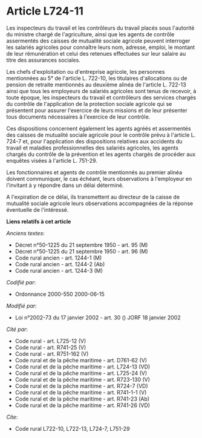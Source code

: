 # Article L724-11

Les inspecteurs du travail et les contrôleurs du travail placés sous l'autorité du ministre chargé de l'agriculture, ainsi
que les agents de contrôle assermentés des caisses de mutualité sociale agricole peuvent interroger les salariés agricoles
pour connaître leurs nom, adresse, emploi, le montant de leur rémunération et celui des retenues effectuées sur leur salaire
au titre des assurances sociales.

Les chefs d'exploitation ou d'entreprise agricole, les personnes mentionnées au 5° de l'article L. 722-10, les titulaires
d'allocations ou de pension de retraite mentionnés au deuxième alinéa de l'article L. 722-13 ainsi que tous les employeurs de
salariés agricoles sont tenus de recevoir, à toute époque, les inspecteurs du travail et contrôleurs des services chargés du
contrôle de l'application de la protection sociale agricole qui se présentent pour assurer l'exercice de leurs missions et de
leur présenter tous documents nécessaires à l'exercice de leur contrôle.

Ces dispositions concernent également les agents agréés et assermentés des caisses de mutualité sociale agricole pour le
contrôle prévu à l'article L. 724-7 et, pour l'application des dispositions relatives aux accidents du travail et maladies
professionnelles des salariés agricoles, les agents chargés du contrôle de la prévention et les agents chargés de procéder
aux enquêtes visées à l'article L. 751-29.

Les fonctionnaires et agents de contrôle mentionnés au premier alinéa doivent communiquer, le cas échéant, leurs observations
à l'employeur en l'invitant à y répondre dans un délai déterminé.

A l'expiration de ce délai, ils transmettent au directeur de la caisse de mutualité sociale agricole leurs observations
accompagnées de la réponse éventuelle de l'intéressé.

**Liens relatifs à cet article**

_Anciens textes_:

  - Décret n°50-1225 du 21 septembre 1950 - art. 95 (M)
  - Décret n°50-1225 du 21 septembre 1950 - art. 96 (M)
  - Code rural ancien - art. 1244-1 (M)
  - Code rural ancien - art. 1244-2 (Ab)
  - Code rural ancien - art. 1244-3 (M)

_Codifié par_:

  - Ordonnance 2000-550 2000-06-15

_Modifié par_:

  - Loi n°2002-73 du 17 janvier 2002 - art. 30 () JORF 18 janvier 2002

_Cité par_:

  - Code rural - art. L725-12 (V)
  - Code rural - art. R741-25 (V)
  - Code rural - art. R751-162 (V)
  - Code rural et de la pêche maritime - art. D761-62 (V)
  - Code rural et de la pêche maritime - art. L724-13 (VD)
  - Code rural et de la pêche maritime - art. L725-24 (V)
  - Code rural et de la pêche maritime - art. R723-130 (V)
  - Code rural et de la pêche maritime - art. R724-7 (VD)
  - Code rural et de la pêche maritime - art. R741-1-1 (V)
  - Code rural et de la pêche maritime - art. R741-23 (Ab)
  - Code rural et de la pêche maritime - art. R741-26 (VD)

_Cite_:

  - Code rural L722-10, L722-13, L724-7, L751-29
